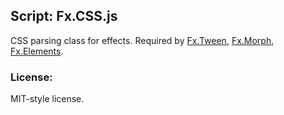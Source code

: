 Script: Fx.CSS.js
-----------------

CSS parsing class for effects. Required by [Fx.Tween][], [Fx.Morph][], [Fx.Elements][].

### License:

MIT-style license.



[Fx.Tween]: /Fx/Fx.Tween
[Fx.Morph]: /Fx/Fx.Morph
[Fx.Elements]: /Plugins/Fx.Elements